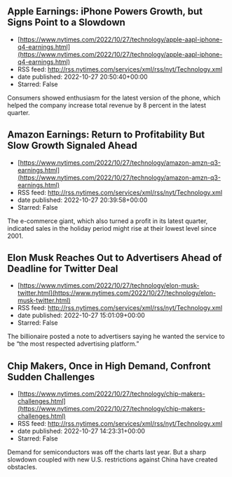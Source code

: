 ## Apple Earnings: iPhone Powers Growth, but Signs Point to a Slowdown
 - [https://www.nytimes.com/2022/10/27/technology/apple-aapl-iphone-q4-earnings.html](https://www.nytimes.com/2022/10/27/technology/apple-aapl-iphone-q4-earnings.html)
 - RSS feed: http://rss.nytimes.com/services/xml/rss/nyt/Technology.xml
 - date published: 2022-10-27 20:50:40+00:00
 - Starred: False

Consumers showed enthusiasm for the latest version of the phone, which helped the company increase total revenue by 8 percent in the latest quarter.

## Amazon Earnings: Return to Profitability But Slow Growth Signaled Ahead
 - [https://www.nytimes.com/2022/10/27/technology/amazon-amzn-q3-earnings.html](https://www.nytimes.com/2022/10/27/technology/amazon-amzn-q3-earnings.html)
 - RSS feed: http://rss.nytimes.com/services/xml/rss/nyt/Technology.xml
 - date published: 2022-10-27 20:39:58+00:00
 - Starred: False

The e-commerce giant, which also turned a profit in its latest quarter, indicated sales in the holiday period might rise at their lowest level since 2001.

## Elon Musk Reaches Out to Advertisers Ahead of Deadline for Twitter Deal
 - [https://www.nytimes.com/2022/10/27/technology/elon-musk-twitter.html](https://www.nytimes.com/2022/10/27/technology/elon-musk-twitter.html)
 - RSS feed: http://rss.nytimes.com/services/xml/rss/nyt/Technology.xml
 - date published: 2022-10-27 15:01:09+00:00
 - Starred: False

The billionaire posted a note to advertisers saying he wanted the service to be “the most respected advertising platform.”

## Chip Makers, Once in High Demand, Confront Sudden Challenges
 - [https://www.nytimes.com/2022/10/27/technology/chip-makers-challenges.html](https://www.nytimes.com/2022/10/27/technology/chip-makers-challenges.html)
 - RSS feed: http://rss.nytimes.com/services/xml/rss/nyt/Technology.xml
 - date published: 2022-10-27 14:23:31+00:00
 - Starred: False

Demand for semiconductors was off the charts last year. But a sharp slowdown coupled with new U.S. restrictions against China have created obstacles.
